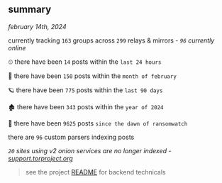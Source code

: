 
## summary
_february 14th, 2024_

currently tracking `163` groups across `299` relays & mirrors - _`96` currently online_

⏲ there have been `14` posts within the `last 24 hours`

🦈 there have been `150` posts within the `month of february`

🪐 there have been `775` posts within the `last 90 days`

🏚 there have been `343` posts within the `year of 2024`

🦕 there have been `9625` posts `since the dawn of ransomwatch`

there are `96` custom parsers indexing posts

_`20` sites using v2 onion services are no longer indexed - [support.torproject.org](https://support.torproject.org/onionservices/v2-deprecation/)_

> see the project [README](https://github.com/joshhighet/ransomwatch#ransomwatch--) for backend technicals
